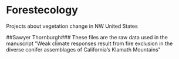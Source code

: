 # Forestecology
Projects about vegetation change in NW United States

##Sawyer Thornburgh###
These files are the raw data used in the manuscript "Weak climate responses result from fire exclusion in the diverse conifer assemblages of California’s Klamath Mountains"
